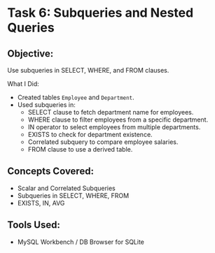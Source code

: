 
# Task 6: Subqueries and Nested Queries

## Objective:
Use subqueries in SELECT, WHERE, and FROM clauses.

What I Did:
- Created tables `Employee` and `Department`.
- Used subqueries in:
  - SELECT clause to fetch department name for employees.
  - WHERE clause to filter employees from a specific department.
  - IN operator to select employees from multiple departments.
  - EXISTS to check for department existence.
  - Correlated subquery to compare employee salaries.
  - FROM clause to use a derived table.

## Concepts Covered:
- Scalar and Correlated Subqueries
- Subqueries in SELECT, WHERE, FROM
- EXISTS, IN, AVG

## Tools Used:
- MySQL Workbench / DB Browser for SQLite
